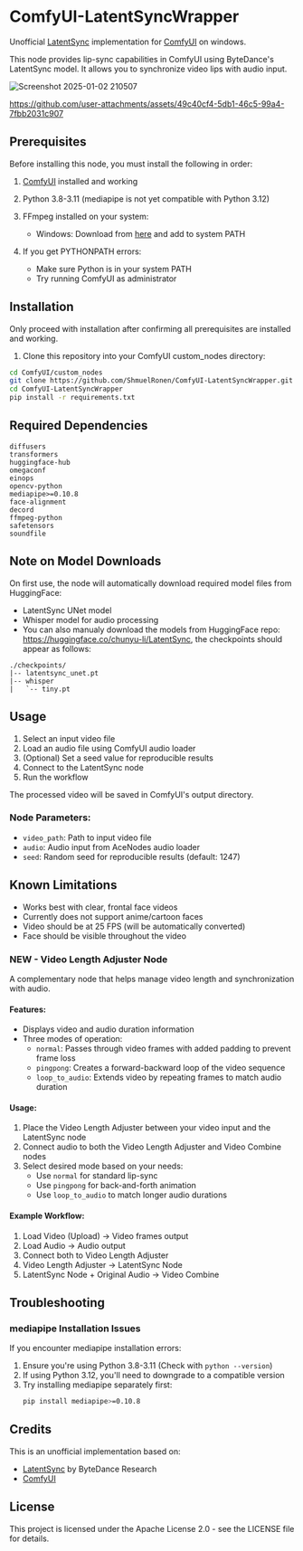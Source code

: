 # ComfyUI-LatentSyncWrapper

Unofficial [LatentSync](https://github.com/bytedance/LatentSync) implementation for [ComfyUI](https://github.com/comfyanonymous/ComfyUI) on windows.

This node provides lip-sync capabilities in ComfyUI using ByteDance's LatentSync model. It allows you to synchronize video lips with audio input.

![Screenshot 2025-01-02 210507](https://github.com/user-attachments/assets/df4c83a9-d170-4eb2-b406-38fb7a93c6aa)


https://github.com/user-attachments/assets/49c40cf4-5db1-46c5-99a4-7fbb2031c907


## Prerequisites

Before installing this node, you must install the following in order:

1. [ComfyUI](https://github.com/comfyanonymous/ComfyUI) installed and working
2. Python 3.8-3.11 (mediapipe is not yet compatible with Python 3.12)
3. FFmpeg installed on your system:
   - Windows: Download from [here](https://github.com/BtbN/FFmpeg-Builds/releases) and add to system PATH

2. If you get PYTHONPATH errors:
   - Make sure Python is in your system PATH
   - Try running ComfyUI as administrator
     
## Installation

Only proceed with installation after confirming all prerequisites are installed and working.

1. Clone this repository into your ComfyUI custom_nodes directory:
```bash
cd ComfyUI/custom_nodes
git clone https://github.com/ShmuelRonen/ComfyUI-LatentSyncWrapper.git
cd ComfyUI-LatentSyncWrapper
pip install -r requirements.txt
```

## Required Dependencies
```
diffusers
transformers
huggingface-hub
omegaconf
einops
opencv-python
mediapipe>=0.10.8
face-alignment
decord
ffmpeg-python
safetensors
soundfile
```
## Note on Model Downloads

On first use, the node will automatically download required model files from HuggingFace:
- LatentSync UNet model
- Whisper model for audio processing
- You can also manualy download the models from HuggingFace repo: https://huggingface.co/chunyu-li/LatentSync, the checkpoints should appear as follows:

```
./checkpoints/
|-- latentsync_unet.pt
|-- whisper
|   `-- tiny.pt
```

## Usage

1. Select an input video file
2. Load an audio file using ComfyUI audio loader
3. (Optional) Set a seed value for reproducible results
4. Connect to the LatentSync node
5. Run the workflow

The processed video will be saved in ComfyUI's output directory.

### Node Parameters:
- `video_path`: Path to input video file
- `audio`: Audio input from AceNodes audio loader
- `seed`: Random seed for reproducible results (default: 1247)


## Known Limitations

- Works best with clear, frontal face videos
- Currently does not support anime/cartoon faces
- Video should be at 25 FPS (will be automatically converted)
- Face should be visible throughout the video

### NEW - Video Length Adjuster Node
A complementary node that helps manage video length and synchronization with audio.

#### Features:
- Displays video and audio duration information
- Three modes of operation:
  - `normal`: Passes through video frames with added padding to prevent frame loss
  - `pingpong`: Creates a forward-backward loop of the video sequence
  - `loop_to_audio`: Extends video by repeating frames to match audio duration

#### Usage:
1. Place the Video Length Adjuster between your video input and the LatentSync node
2. Connect audio to both the Video Length Adjuster and Video Combine nodes
3. Select desired mode based on your needs:
   - Use `normal` for standard lip-sync
   - Use `pingpong` for back-and-forth animation
   - Use `loop_to_audio` to match longer audio durations

#### Example Workflow:
1. Load Video (Upload) → Video frames output
2. Load Audio → Audio output
3. Connect both to Video Length Adjuster
4. Video Length Adjuster → LatentSync Node
5. LatentSync Node + Original Audio → Video Combine

## Troubleshooting

### mediapipe Installation Issues
If you encounter mediapipe installation errors:
1. Ensure you're using Python 3.8-3.11 (Check with `python --version`)
2. If using Python 3.12, you'll need to downgrade to a compatible version
3. Try installing mediapipe separately first:
   ```bash
   pip install mediapipe>=0.10.8

## Credits

This is an unofficial implementation based on:
- [LatentSync](https://github.com/bytedance/LatentSync) by ByteDance Research
- [ComfyUI](https://github.com/comfyanonymous/ComfyUI)

## License

This project is licensed under the Apache License 2.0 - see the LICENSE file for details.
